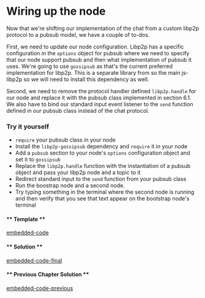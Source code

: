 # Wiring up the node

Now that we're shifting our implementation of the chat from a custom libp2p protocol to a pubsub model, we have a couple of to-dos.

First, we need to update our node configuration. Libp2p has a specific configuration in the `options` object for pubsub where we need to specify that our node support pubsub and then what implementation of pubsub it uses. We're going to use `gossipsub` as that's the current preferred implementation for libp2p. This is a separate library from so the main js-libp2p so we will need to install this dependency as well.

Second, we need to remove the protocol handler defined `libp2p.handle` for our node and replace it with the pubsub class implemented in section 6.1. We also have to bind our standard input event listener to the `send` function defined in our pubsub class instead of the chat protocol.

### Try it yourself

- `require` your pubsub class in your node
- Install the `libp2p-gossipsub` dependency and `require` it in your node
- Add a `pubsub` section to your node's `options` configuration object and set it to `gossipsub`
- Replace the `libp2p.handle` function with the instantiation of a pubsub object and pass your libp2p node and a topic to it
- Redirect standard input to the `send` function from your pubsub class
- Run the boostrap node and a second node.
- Try typing something in the terminal where the second node is running and then verify that you see that text appear on the bootstrap node's terminal

<!-- tabs:start -->

#### ** Template **

[embedded-code](../assets/6/6.2-template-code.js ':include :type=code embed-template')

#### ** Solution **

[embedded-code-final](../assets/6/6.2-finished-code.js ':include :type=code embed-final')

#### ** Previous Chapter Solution **

[embedded-code-previous](../assets/5/5.2-finished-code.js ':include :type=code embed-previous')

<!-- tabs:end -->
